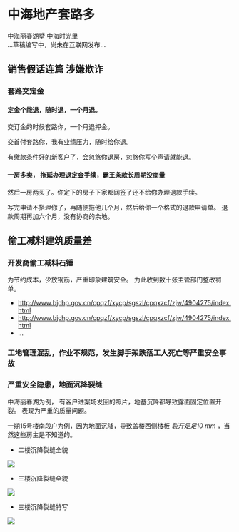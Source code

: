 # 中海地产套路多 
  中海丽春湖墅 中海时光里  
  ...草稿编写中，尚未在互联网发布...


## 销售假话连篇 涉嫌欺诈


### 套路交定金

#### 定金个能退，随时退，一个月退。


交订金的时候套路你，一个月退押金。

交首付套路你，我有业绩压力，随时给你退。

有缴款条件好的新客户了，会忽悠你退房，忽悠你写个声请就能退。


#### 一房多卖， 拖延办理退定金手续，霸王条款长周期没商量

然后一房两买了。你定下的房子下家都网签了还不给你办理退款手续。

写完申请不搭理你了，再随便拖他几个月，然后给你一个格式的退款申请单。 退款周期再加六个月，没有协商的余地。


## 偷工减料建筑质量差

### 开发商偷工减料石锤
为节约成本，少放钢筋，严重印象建筑安全。 为此收到数十张主管部门整改罚单。

  * http://www.bjchp.gov.cn/cpqzf/xycp/sgszl/cpqxzcf/zjw/4904275/index.html
  * http://www.bjchp.gov.cn/cpqzf/xycp/sgszl/cpqxzcf/zjw/4904275/index.html
  * ...

### 工地管理混乱，作业不规范，发生脚手架跌落工人死亡等严重安全事故


### 严重安全隐患，地面沉降裂缝

中海丽春湖为例， 有客户进案场发回的照片，地基沉降都导致露面固定位置开裂。 表现为严重的质量问题。

一期15号楼南段户为例，因为地面沉降，导致盖楼西侧楼板 *裂开足足10 mm* ，当然这些房主是不知道的。

 * 二楼沉降裂缝全貌
<img src="https://zhonghailj.github.io/test/3941611845572_.pic.jpg" />

 * 三楼沉降裂缝全貌
<img src="https://zhonghailj.github.io/test/3961611845574_.pic.jpg" />

 * 三楼沉降裂缝特写
<img src="https://zhonghailj.github.io/test/3951611845573_.pic.jpg" />
